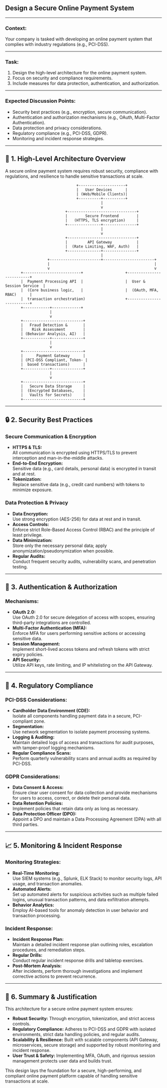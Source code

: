 ## Design a Secure Online Payment System

---

### **Context:**

Your company is tasked with developing an online payment system that complies with industry regulations (e.g., PCI-DSS).

---

### **Task:**

1. Design the high-level architecture for the online payment system.
2. Focus on security and compliance requirements.
3. Include measures for data protection, authentication, and authorization.

---

### **Expected Discussion Points:**

- Security best practices (e.g., encryption, secure communication).
- Authentication and authorization mechanisms (e.g., OAuth, Multi-Factor Authentication).
- Data protection and privacy considerations.
- Regulatory compliance (e.g., PCI-DSS, GDPR).
- Monitoring and incident response strategies.

---

## 🚀 **1. High-Level Architecture Overview**

A secure online payment system requires robust security, compliance with regulations, and resilience to handle sensitive transactions at scale.

```
                                +---------------------+
                                |   User Devices      |
                                | (Web/Mobile Clients)|
                                +----------+----------+
                                           |
                                           v
                           +-------------------------------+
                           |        Secure Frontend        |
                           |   (HTTPS, TLS encryption)     |
                           +---------------+---------------+
                                           |
                                           v
                           +-------------------------------+
                           |         API Gateway           |
                           |  (Rate Limiting, WAF, Auth)   |
                           +---------------+---------------+
                                           |
                   +-----------------------+-----------------------+
                   |                                               |
                   v                                               v
       +--------------------------+                   +--------------------------+
       |  Payment Processing API  |                   |  User & Session Service  |
       |  (Core business logic,   |                   |  (OAuth, MFA, RBAC)      |
       |  transaction orchestration)                  +--------------------------+
       +------------+-------------+
                    |
                    v
       +---------------------------+
       |   Fraud Detection &       |
       |    Risk Assessment        |
       | (Behavior Analysis, AI)   |
       +------------+--------------+
                    |
                    v
       +---------------------------+
       |      Payment Gateway      |
       | (PCI-DSS Compliant, Token- |
       |  based transactions)      |
       +------------+--------------+
                    |
                    v
       +---------------------------+
       |   Secure Data Storage     |
       |  (Encrypted Databases,    |
       |   Vaults for Secrets)     |
       +---------------------------+
```

---

## 🔒 **2. Security Best Practices**

### **Secure Communication & Encryption**

- **HTTPS & TLS:**  
  All communication is encrypted using HTTPS/TLS to prevent interception and man-in-the-middle attacks.
- **End-to-End Encryption:**  
  Sensitive data (e.g., card details, personal data) is encrypted in transit and at rest.
- **Tokenization:**  
  Replace sensitive data (e.g., credit card numbers) with tokens to minimize exposure.

### **Data Protection & Privacy**

- **Data Encryption:**  
  Use strong encryption (AES-256) for data at rest and in transit.
- **Access Controls:**  
  Enforce strict Role-Based Access Control (RBAC) and the principle of least privilege.
- **Data Minimization:**  
  Store only the necessary personal data; apply anonymization/pseudonymization when possible.
- **Regular Audits:**  
  Conduct frequent security audits, vulnerability scans, and penetration testing.

---

## 🔑 **3. Authentication & Authorization**

### **Mechanisms:**

- **OAuth 2.0:**  
  Use OAuth 2.0 for secure delegation of access with scopes, ensuring third-party integrations are controlled.
- **Multi-Factor Authentication (MFA):**  
  Enforce MFA for users performing sensitive actions or accessing sensitive data.
- **Session Management:**  
  Implement short-lived access tokens and refresh tokens with strict expiry policies.
- **API Security:**  
  Utilize API keys, rate limiting, and IP whitelisting on the API Gateway.

---

## 📜 **4. Regulatory Compliance**

### **PCI-DSS Considerations:**

- **Cardholder Data Environment (CDE):**  
  Isolate all components handling payment data in a secure, PCI-compliant zone.
- **Segmentation:**  
  Use network segmentation to isolate payment processing systems.
- **Logging & Auditing:**  
  Maintain detailed logs of access and transactions for audit purposes, with tamper-proof logging mechanisms.
- **Regular Compliance Scans:**  
  Perform quarterly vulnerability scans and annual audits as required by PCI-DSS.

### **GDPR Considerations:**

- **Data Consent & Access:**  
  Ensure clear user consent for data collection and provide mechanisms for users to access, correct, or delete their personal data.
- **Data Retention Policies:**  
  Implement policies that retain data only as long as necessary.
- **Data Protection Officer (DPO):**  
  Appoint a DPO and maintain a Data Processing Agreement (DPA) with all third parties.

---

## 📈 **5. Monitoring & Incident Response**

### **Monitoring Strategies:**

- **Real-Time Monitoring:**  
  Use SIEM systems (e.g., Splunk, ELK Stack) to monitor security logs, API usage, and transaction anomalies.
- **Automated Alerts:**  
  Set up automated alerts for suspicious activities such as multiple failed logins, unusual transaction patterns, and data exfiltration attempts.
- **Behavior Analytics:**  
  Employ AI-based tools for anomaly detection in user behavior and transaction processing.

### **Incident Response:**

- **Incident Response Plan:**  
  Maintain a detailed incident response plan outlining roles, escalation procedures, and remediation steps.
- **Regular Drills:**  
  Conduct regular incident response drills and tabletop exercises.
- **Post-Mortem Analysis:**  
  After incidents, perform thorough investigations and implement corrective actions to prevent recurrence.

---

## 🎯 **6. Summary & Justification**

This architecture for a secure online payment system ensures:

- **Robust Security:** Through encryption, tokenization, and strict access controls.
- **Regulatory Compliance:** Adheres to PCI-DSS and GDPR with isolated environments, strict data handling policies, and regular audits.
- **Scalability & Resilience:** Built with scalable components (API Gateway, microservices, secure storage) and supported by robust monitoring and incident response.
- **User Trust & Safety:** Implementing MFA, OAuth, and rigorous session management protects user data and builds trust.

This design lays the foundation for a secure, high-performing, and compliant online payment platform capable of handling sensitive transactions at scale.
